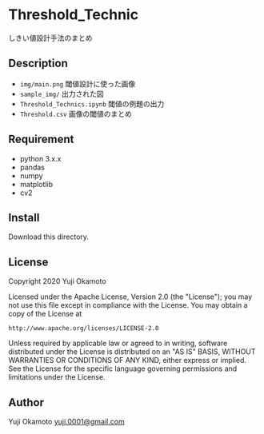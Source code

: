 Threshold_Technic
===
しきい値設計手法のまとめ

## Description

 - ``img/main.png`` 閾値設計に使った画像
 - ``sample_img/`` 出力された図
 - ``Threshold_Technics.ipynb`` 閾値の例題の出力
 - ``Threshold.csv`` 画像の閾値のまとめ
  
## Requirement
 - python 3.x.x
 - pandas 
 - numpy
 - matplotlib
 - cv2
## Install
Download this directory.

## License
Copyright 2020 Yuji Okamoto

Licensed under the Apache License, Version 2.0 (the "License");
you may not use this file except in compliance with the License.
You may obtain a copy of the License at

    http://www.apache.org/licenses/LICENSE-2.0

Unless required by applicable law or agreed to in writing, software
distributed under the License is distributed on an "AS IS" BASIS,
WITHOUT WARRANTIES OR CONDITIONS OF ANY KIND, either express or implied.
See the License for the specific language governing permissions and
limitations under the License.


## Author
Yuji Okamoto yuji.0001@gmail.com